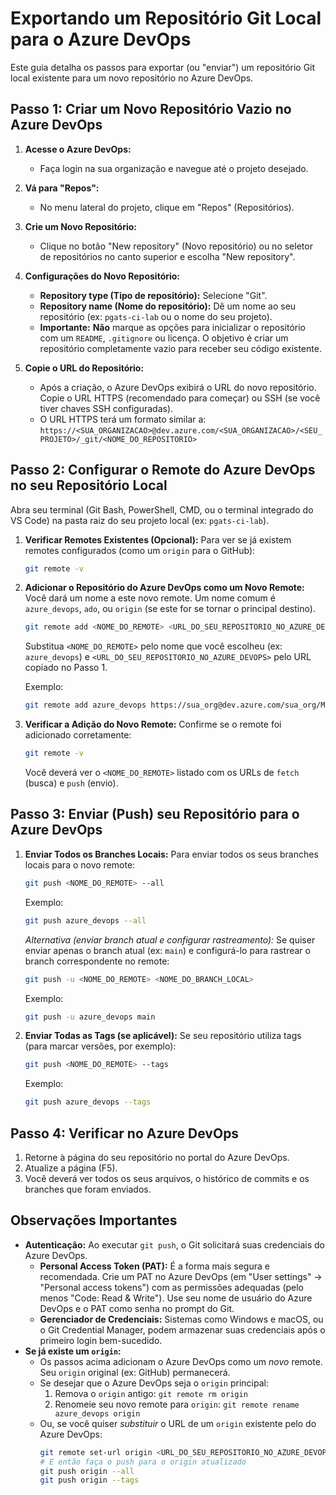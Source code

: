# Exportando um Repositório Git Local para o Azure DevOps

Este guia detalha os passos para exportar (ou "enviar") um repositório Git local existente para um novo repositório no Azure DevOps.

## Passo 1: Criar um Novo Repositório Vazio no Azure DevOps

1.  **Acesse o Azure DevOps:**
    *   Faça login na sua organização e navegue até o projeto desejado.

2.  **Vá para "Repos":**
    *   No menu lateral do projeto, clique em "Repos" (Repositórios).

3.  **Crie um Novo Repositório:**
    *   Clique no botão "New repository" (Novo repositório) ou no seletor de repositórios no canto superior e escolha "New repository".

4.  **Configurações do Novo Repositório:**
    *   **Repository type (Tipo de repositório):** Selecione "Git".
    *   **Repository name (Nome do repositório):** Dê um nome ao seu repositório (ex: `pgats-ci-lab` ou o nome do seu projeto).
    *   **Importante:** **Não** marque as opções para inicializar o repositório com um `README`, `.gitignore` ou licença. O objetivo é criar um repositório completamente vazio para receber seu código existente.

5.  **Copie o URL do Repositório:**
    *   Após a criação, o Azure DevOps exibirá o URL do novo repositório. Copie o URL HTTPS (recomendado para começar) ou SSH (se você tiver chaves SSH configuradas).
    *   O URL HTTPS terá um formato similar a:
        `https://<SUA_ORGANIZACAO>@dev.azure.com/<SUA_ORGANIZACAO>/<SEU_PROJETO>/_git/<NOME_DO_REPOSITORIO>`

## Passo 2: Configurar o Remote do Azure DevOps no seu Repositório Local

Abra seu terminal (Git Bash, PowerShell, CMD, ou o terminal integrado do VS Code) na pasta raiz do seu projeto local (ex: `pgats-ci-lab`).

1.  **Verificar Remotes Existentes (Opcional):**
    Para ver se já existem remotes configurados (como um `origin` para o GitHub):
    ```bash
    git remote -v
    ```

2.  **Adicionar o Repositório do Azure DevOps como um Novo Remote:**
    Você dará um nome a este novo remote. Um nome comum é `azure_devops`, `ado`, ou `origin` (se este for se tornar o principal destino).
    ```bash
    git remote add <NOME_DO_REMOTE> <URL_DO_SEU_REPOSITORIO_NO_AZURE_DEVOPS>
    ```
    Substitua `<NOME_DO_REMOTE>` pelo nome que você escolheu (ex: `azure_devops`) e `<URL_DO_SEU_REPOSITORIO_NO_AZURE_DEVOPS>` pelo URL copiado no Passo 1.

    Exemplo:
    ```bash
    git remote add azure_devops https://sua_org@dev.azure.com/sua_org/MeuProjeto/_git/pgats-ci-lab
    ```

3.  **Verificar a Adição do Novo Remote:**
    Confirme se o remote foi adicionado corretamente:
    ```bash
    git remote -v
    ```
    Você deverá ver o `<NOME_DO_REMOTE>` listado com os URLs de `fetch` (busca) e `push` (envio).

## Passo 3: Enviar (Push) seu Repositório para o Azure DevOps

1.  **Enviar Todos os Branches Locais:**
    Para enviar todos os seus branches locais para o novo remote:
    ```bash
    git push <NOME_DO_REMOTE> --all
    ```
    Exemplo:
    ```bash
    git push azure_devops --all
    ```
    *Alternativa (enviar branch atual e configurar rastreamento):*
    Se quiser enviar apenas o branch atual (ex: `main`) e configurá-lo para rastrear o branch correspondente no remote:
    ```bash
    git push -u <NOME_DO_REMOTE> <NOME_DO_BRANCH_LOCAL>
    ```
    Exemplo:
    ```bash
    git push -u azure_devops main
    ```

2.  **Enviar Todas as Tags (se aplicável):**
    Se seu repositório utiliza tags (para marcar versões, por exemplo):
    ```bash
    git push <NOME_DO_REMOTE> --tags
    ```
    Exemplo:
    ```bash
    git push azure_devops --tags
    ```

## Passo 4: Verificar no Azure DevOps

1.  Retorne à página do seu repositório no portal do Azure DevOps.
2.  Atualize a página (F5).
3.  Você deverá ver todos os seus arquivos, o histórico de commits e os branches que foram enviados.

## Observações Importantes

*   **Autenticação:** Ao executar `git push`, o Git solicitará suas credenciais do Azure DevOps.
    *   **Personal Access Token (PAT):** É a forma mais segura e recomendada. Crie um PAT no Azure DevOps (em "User settings" -> "Personal access tokens") com as permissões adequadas (pelo menos "Code: Read & Write"). Use seu nome de usuário do Azure DevOps e o PAT como senha no prompt do Git.
    *   **Gerenciador de Credenciais:** Sistemas como Windows e macOS, ou o Git Credential Manager, podem armazenar suas credenciais após o primeiro login bem-sucedido.
*   **Se já existe um `origin`:**
    *   Os passos acima adicionam o Azure DevOps como um *novo* remote. Seu `origin` original (ex: GitHub) permanecerá.
    *   Se desejar que o Azure DevOps seja o `origin` principal:
        1.  Remova o `origin` antigo: `git remote rm origin`
        2.  Renomeie seu novo remote para `origin`: `git remote rename azure_devops origin`
    *   Ou, se você quiser *substituir* o URL de um `origin` existente pelo do Azure DevOps:
        ```bash
        git remote set-url origin <URL_DO_SEU_REPOSITORIO_NO_AZURE_DEVOPS>
        # E então faça o push para o origin atualizado
        git push origin --all
        git push origin --tags
        ```